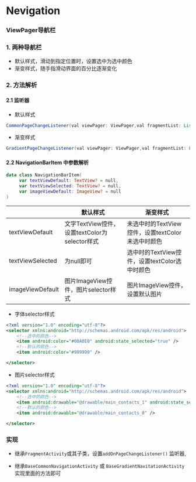 # Nevigation
### ViewPager导航栏

### 1. 两种导航栏

- 默认样式，滑动到指定位置时，设置选中为选中颜色
- 渐变样式，随手指滑动界面的百分比逐渐变化

### 2. 方法解析


#### 2.1 监听器
- 默认样式
```java
CommonPageChangeListener(val viewPager: ViewPager,val fragmentList: List<Fragment>,val navigationBarItemList: List<NavigationBarItem>)
```

- 渐变样式
```java
GradientPageChangeListener(val viewPager: ViewPager,val fragmentList: List<Fragment>,val navigationBarItemList: List<NavigationBarItem>)
```
#### 2.2 NavigationBarItem 中参数解析

``` kotlin
data class NavigationBarItem(
     var textViewDefault: TextView? = null, 
     var textViewSelected: TextView? = null, 
     var imageViewDefault: ImageView? = null 
)
```

|| 默认样式 | 渐变样式
|------|------|------
|textViewDefault|文字TextView控件，设置textColor为selector样式 | 未选中时的TextView控件，设置textColor未选中时颜色
|textViewSelected|为null即可 |选中时的TextView控件，设置textColor选中时颜色
|imageViewDefault|图片ImageView控件，图片selector样式 |图片ImageView控件，设置默认图片

- 字体selector样式
``` xml
<?xml version="1.0" encoding="utf-8"?>
<selector xmlns:android="http://schemas.android.com/apk/res/android">
    <!--选中的颜色-->
    <item android:color="#00A0E0" android:state_selected="true" />
    <!--默认的颜色-->
    <item android:color="#999999" />

</selector>
``` 

- 图片selector样式
```xml
<?xml version="1.0" encoding="utf-8"?>
<selector xmlns:android="http://schemas.android.com/apk/res/android">
    <!--选中的颜色-->
    <item android:drawable="@drawable/main_contacts_1" android:state_selected="true" />
    <!--默认的颜色-->
    <item android:drawable="@drawable/main_contacts_0" />

</selector>
```

### 实现

- 继承`FragmentActivity`或其子类，设置`addOnPageChangeListener()` 监听器,

- 继承`BaseCommonNavigationActivity` 或 `BaseGradientNavitationActivity` 实现里面的方法即可




